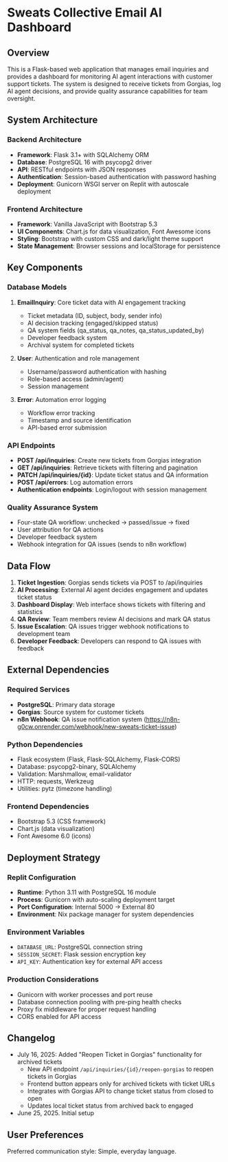 # Sweats Collective Email AI Dashboard

## Overview

This is a Flask-based web application that manages email inquiries and provides a dashboard for monitoring AI agent interactions with customer support tickets. The system is designed to receive tickets from Gorgias, log AI agent decisions, and provide quality assurance capabilities for team oversight.

## System Architecture

### Backend Architecture
- **Framework**: Flask 3.1+ with SQLAlchemy ORM
- **Database**: PostgreSQL 16 with psycopg2 driver
- **API**: RESTful endpoints with JSON responses
- **Authentication**: Session-based authentication with password hashing
- **Deployment**: Gunicorn WSGI server on Replit with autoscale deployment

### Frontend Architecture
- **Framework**: Vanilla JavaScript with Bootstrap 5.3
- **UI Components**: Chart.js for data visualization, Font Awesome icons
- **Styling**: Bootstrap with custom CSS and dark/light theme support
- **State Management**: Browser sessions and localStorage for persistence

## Key Components

### Database Models
1. **EmailInquiry**: Core ticket data with AI engagement tracking
   - Ticket metadata (ID, subject, body, sender info)
   - AI decision tracking (engaged/skipped status)
   - QA system fields (qa_status, qa_notes, qa_status_updated_by)
   - Developer feedback system
   - Archival system for completed tickets

2. **User**: Authentication and role management
   - Username/password authentication with hashing
   - Role-based access (admin/agent)
   - Session management

3. **Error**: Automation error logging
   - Workflow error tracking
   - Timestamp and source identification
   - API-based error submission

### API Endpoints
- **POST /api/inquiries**: Create new tickets from Gorgias integration
- **GET /api/inquiries**: Retrieve tickets with filtering and pagination
- **PATCH /api/inquiries/{id}**: Update ticket status and QA information
- **POST /api/errors**: Log automation errors
- **Authentication endpoints**: Login/logout with session management

### Quality Assurance System
- Four-state QA workflow: unchecked → passed/issue → fixed
- User attribution for QA actions
- Developer feedback system
- Webhook integration for QA issues (sends to n8n workflow)

## Data Flow

1. **Ticket Ingestion**: Gorgias sends tickets via POST to /api/inquiries
2. **AI Processing**: External AI agent decides engagement and updates ticket status
3. **Dashboard Display**: Web interface shows tickets with filtering and statistics
4. **QA Review**: Team members review AI decisions and mark QA status
5. **Issue Escalation**: QA issues trigger webhook notifications to development team
6. **Developer Feedback**: Developers can respond to QA issues with feedback

## External Dependencies

### Required Services
- **PostgreSQL**: Primary data storage
- **Gorgias**: Source system for customer tickets
- **n8n Webhook**: QA issue notification system (https://n8n-g0cw.onrender.com/webhook/new-sweats-ticket-issue)

### Python Dependencies
- Flask ecosystem (Flask, Flask-SQLAlchemy, Flask-CORS)
- Database: psycopg2-binary, SQLAlchemy
- Validation: Marshmallow, email-validator
- HTTP: requests, Werkzeug
- Utilities: pytz (timezone handling)

### Frontend Dependencies
- Bootstrap 5.3 (CSS framework)
- Chart.js (data visualization)
- Font Awesome 6.0 (icons)

## Deployment Strategy

### Replit Configuration
- **Runtime**: Python 3.11 with PostgreSQL 16 module
- **Process**: Gunicorn with auto-scaling deployment target
- **Port Configuration**: Internal 5000 → External 80
- **Environment**: Nix package manager for system dependencies

### Environment Variables
- `DATABASE_URL`: PostgreSQL connection string
- `SESSION_SECRET`: Flask session encryption key
- `API_KEY`: Authentication key for external API access

### Production Considerations
- Gunicorn with worker processes and port reuse
- Database connection pooling with pre-ping health checks
- Proxy fix middleware for proper request handling
- CORS enabled for API access

## Changelog
- July 16, 2025: Added "Reopen Ticket in Gorgias" functionality for archived tickets
  - New API endpoint `/api/inquiries/{id}/reopen-gorgias` to reopen tickets in Gorgias
  - Frontend button appears only for archived tickets with ticket URLs
  - Integrates with Gorgias API to change ticket status from closed to open
  - Updates local ticket status from archived back to engaged
- June 25, 2025. Initial setup

## User Preferences

Preferred communication style: Simple, everyday language.